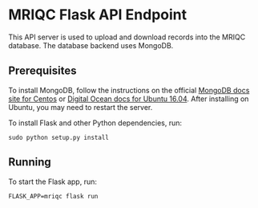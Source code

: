 # MRIQC Flask API Endpoint

This API server is used to upload and download records into the MRIQC database.
The database backend uses MongoDB.

## Prerequisites

To install MongoDB, follow the instructions on the official [MongoDB docs
site for Centos](https://docs.mongodb.com/manual/tutorial/install-mongodb-on-red-hat/)
or [Digital Ocean docs for Ubuntu 16.04](https://www.digitalocean.com/community/tutorials/how-to-install-mongodb-on-ubuntu-16-04). After installing on Ubuntu, you may need to restart the server.

To install Flask and other Python dependencies, run:

    sudo python setup.py install

## Running

To start the Flask app, run:

    FLASK_APP=mriqc flask run

